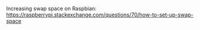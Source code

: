 Increasing swap space on Raspbian:
https://raspberrypi.stackexchange.com/questions/70/how-to-set-up-swap-space

